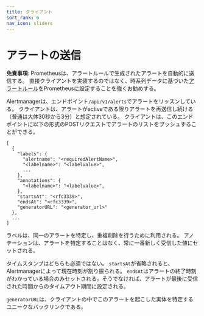 ```yaml
---
title: クライアント
sort_rank: 6
nav_icon: sliders
---
```


# アラートの送信

**免責事項**: Prometheusは、アラートルールで生成されたアラートを自動的に送信する。 直接クライアントを実装するのではなく、時系列データに基づいた[アラートルール](../../prometheus/latest/configuration/alerting_rules/)をPrometheusに設定することを強くお勧めする。

Alertmanagerは、エンドポイント`/api/v1/alerts`でアラートをリッスンしている。 クライアントは、アラートがactiveである限りアラートを再送信し続ける（普通は大体30秒から3分）と想定されている。 クライアントは、このエンドポイントに以下の形式のPOSTリクエストでアラートのリストをプッシュすることができる。

```
[
  {
    "labels": {
      "alertname": "<requiredAlertName>",
      "<labelname>": "<labelvalue>",
      ...
    },
    "annotations": {
      "<labelname>": "<labelvalue>",
    },
    "startsAt": "<rfc3339>",
    "endsAt": "<rfc3339>",
    "generatorURL": "<generator_url>"
  },
  ...
]
```
ラベルは、同一のアラートを特定し、重複削除を行うために利用される。 アノテーションは、アラートを特定することはなく、常に一番新しく受信した値にセットされる。

タイムスタンプはどちらも必須ではない。 `startsAt`が省略されると、Alertmanagerによって現在時刻が割り振られる。 `endsAt`はアラートの終了時刻がわかっている場合のみセットされる。そうでなければ、アラートが最後に受信された時間からのタイムアウト期間に設定される。

`generatorURL`は、クライアントの中でこのアラートを起こした実体を特定するユニークなバックリンクである。
